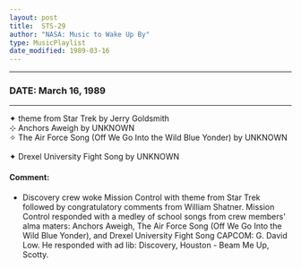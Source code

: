 ```yaml
---
layout: post
title:  STS-29
author: "NASA: Music to Wake Up By"
type: MusicPlaylist
date_modified: 1989-03-16
---
```


----
### DATE: March 16, 1989
----
✦ theme from Star Trek by Jerry Goldsmith  &nbsp;<br />⊹ Anchors Aweigh by UNKNOWN  &nbsp;<br />✧ The Air Force Song (Off We Go Into the Wild Blue Yonder) by UNKNOWN  &nbsp;<br />✦ Drexel University Fight Song by UNKNOWN

#### Comment:
* Discovery crew woke Mission Control with theme from Star Trek followed by congratulatory comments from William Shatner. Mission Control responded with a   medley of school songs from crew members' alma maters: Anchors Aweigh, The Air Force Song (Off We Go Into the Wild Blue Yonder), and Drexel University Fight Song CAPCOM: G. David Low. He responded with ad lib: Discovery, Houston - Beam Me Up, Scotty.
